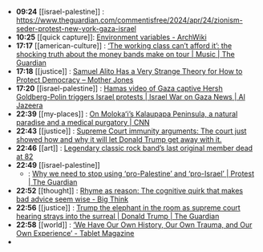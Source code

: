 - **09:24** [[israel-palestine]] :  https://www.theguardian.com/commentisfree/2024/apr/24/zionism-seder-protest-new-york-gaza-israel
- **10:25** [[quick capture]]:  [Environment variables - ArchWiki](https://wiki.archlinux.org/title/environment_variables)
- **17:17** [[american-culture]] :  [‘The working class can’t afford it’: the shocking truth about the money bands make on tour | Music | The Guardian](https://www.theguardian.com/music/2024/apr/25/shocking-truth-money-bands-make-on-tour-taylor-swift)
- **17:18** [[justice]] :  [Samuel Alito Has a Very Strange Theory for How to Protect Democracy – Mother Jones](https://www.motherjones.com/politics/2024/04/samuel-alito-supreme-court-trump-immunity/)
- **17:20** [[israel-palestine]] :  [Hamas video of Gaza captive Hersh Goldberg-Polin triggers Israel protests | Israel War on Gaza News | Al Jazeera](https://www.aljazeera.com/news/2024/4/25/hamas-video-of-gaza-captive-hersh-goldberg-polin-triggers-israel-protests)
- **22:39** [[my-places]] :  [On Molokaʻi’s Kalaupapa Peninsula, a natural paradise and a medical purgatory | CNN](https://www.cnn.com/travel/kalaupapa-national-historical-park-hawaii/index.html)
- **22:43** [[justice]] :  [Supreme Court immunity arguments: The court just showed how and why it will let Donald Trump get away with it.](https://slate.com/news-and-politics/2024/04/supreme-court-immunity-arguments-which-way-now.html)
- **22:46** [[art]] :  [Legendary classic rock band’s last original member dead at 82](https://www.nj.com/entertainment/2024/04/legendary-classic-rock-bands-last-original-member-dead-at-82.html)
- **22:49** [[israel-palestine]]
	- :  [Why we need to stop using ‘pro-Palestine’ and ‘pro-Israel’ | Protest | The Guardian](https://www.theguardian.com/commentisfree/2024/apr/25/pro-palestine-israel-language-conflict)
- **22:52** [[thought]] :  [Rhyme as reason: The cognitive quirk that makes bad advice seem wise - Big Think](https://bigthink.com/neuropsych/rhyme-as-reason/)
- **22:56** [[justice]] :  [Trump the elephant in the room as supreme court hearing strays into the surreal | Donald Trump | The Guardian](https://www.theguardian.com/us-news/2024/apr/25/trump-supreme-court-immunity-analysis)
- **22:58** [[world]] :  [‘We Have Our Own History, Our Own Trauma, and Our Own Experience’ - Tablet Magazine](https://www.tabletmag.com/sections/community/articles/the-minyan-jews-former-soviet-union)
-
